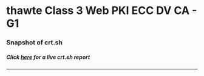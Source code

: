 # thawte Class 3 Web PKI ECC DV CA - G1
### Snapshot of crt.sh
##### Click [here](https://crt.sh/?q=3E868728082E199B773EDF91EB3EB9736AE7E2BC687E42BA35A2B58FDE556C82) for a live crt.sh report

---

